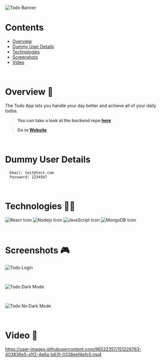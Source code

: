 ![Todo Banner](https://i.ibb.co/fxKWs0d/Group-13.png)

# Contents

- [Overview](#overview-)
- [Dummy User Details](#dummy-user-details)
- [Technologies](#technologies-)
- [Screenshots](#screenshots-)
- [Video](#video-)

<br />

# Overview 👋

The Todo App lets you handle your day better and achieve all of your daily todos.

> **You can take a look at the backend repo [here](https://github.com/gilgg/todo-app-backend)**

> **Go to [Website](https://gil-todo-app.netlify.app/)**

<br />

# Dummy User Details
```
  Email: test@test.com
  Password: 1234567
```


<br />

# Technologies 👨‍💻

![React Icon](https://i.ibb.co/BBFKyz9/Group-9.png, "React")
![Nodejs Icon](https://i.ibb.co/1KjfZ9L/Group-8.png, "Nodejs")
![JavaScript Icon](https://i.ibb.co/L5RS8g1/Group-11.png, "JavaScript")
![MongoDB Icon](https://i.ibb.co/KXG94Kc/Group-10.png, "MongoDB")

<br />

# Screenshots 🎮

![Todo Login](https://i.ibb.co/GWY0tKY/todo-1.png)

<br />

![Todo Dark Mode](https://i.ibb.co/5rDGG6S/todo-2.png)

<br />

![Todo No Dark Mode](https://i.ibb.co/YNGZZXB/todo-3.png)

<br />

# Video 🎥

https://user-images.githubusercontent.com/96532357/151226763-403836e5-a1f2-4e6a-b63f-0338eef4efc5.mp4
